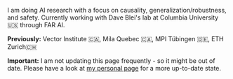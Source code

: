 I am doing AI research with a focus on causality, generalization/robustness, and safety. Currently working with Dave Blei's lab at Columbia University 🇺🇸 through FAR AI.

<b>Previously:</b> Vector Institute 🇨🇦, Mila Quebec 🇨🇦, MPI Tübingen 🇩🇪, ETH Zurich🇨🇭

<b>Important:</b> I am not updating this page frequently - so it might be out of date. Please have a look at <a href="https://ninodimontalcino.github.io">my personal page</a> for a more up-to-date state.
